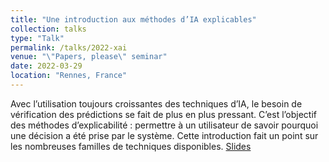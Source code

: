 ```yaml
---
title: "Une introduction aux méthodes d’IA explicables"
collection: talks
type: "Talk"
permalink: /talks/2022-xai
venue: "\"Papers, please\" seminar"
date: 2022-03-29
location: "Rennes, France"
---
```


Avec l’utilisation toujours croissantes des techniques d’IA, le besoin de vérification des prédictions se fait de plus en plus pressant. C’est l’objectif des méthodes d’explicabilité : permettre à un utilisateur de savoir pourquoi une décision a été prise par le système. Cette introduction fait un point sur les nombreuses familles de techniques disponibles. [Slides](https://pfgimenez.github.io/files/intro-xai.pdf)
